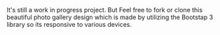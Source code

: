 It's still a work in progress project.
But Feel free to fork or clone this beautiful photo gallery design which is made by utilizing the Bootstap 3 library so its responsive to various devices.
